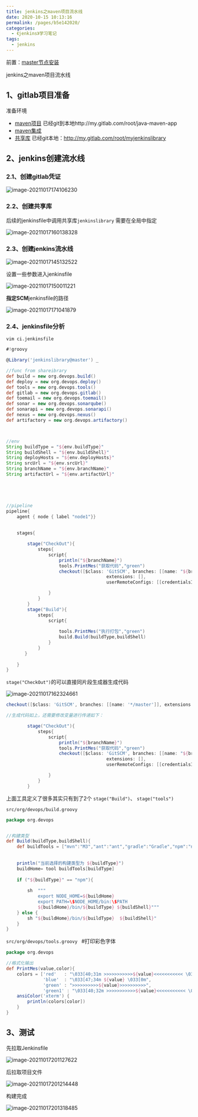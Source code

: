 ```yaml
---
title: jenkins之maven项目流水线
date: 2020-10-15 10:13:16
permalink: /pages/b5e142020/
categories:
  - 《jenkins》学习笔记
tags:
  - jenkins
---
```


前置：[master节点安装](/pages/b5e1429/)

jenkins之maven项目流水线
<!-- more -->





## 1、gitlab项目准备

准备环境

- [maven项目](https://github.com/lzq70112/simple-java-maven)  已经git到本地http://my.gitlab.com/root/java-maven-app
- [maven集成](/pages/b5e142012/)  
- [共享库](https://github.com/lzq70112/jenkinslibrary)  已经git本地：http://my.gitlab.com/root/myjenkinslibrary



## 2、jenkins创建流水线

### 2.1、创建gitlab凭证

![image-20211017174106230](https://cdn.jsdelivr.net/gh/lzq70112/images/blog/image-20211017174106230.png)

### 2.2、创建共享库

后续的jenkinsfile中调用共享库`jenkinslibrary` 需要在全局中指定

![image-20211017160138328](https://cdn.jsdelivr.net/gh/lzq70112/images/blog/image-20211017160138328.png)



### 2.3、创建jenkins流水线

![image-20211017145132522](https://cdn.jsdelivr.net/gh/lzq70112/images/blog/image-20211017145132522.png)

设置一些参数进入jenkinsfile

![image-20211017150011221](https://cdn.jsdelivr.net/gh/lzq70112/images/blog/image-20211017150011221.png)

**指定SCM**jenkinsfile的路径

![image-20211017171041879](https://cdn.jsdelivr.net/gh/lzq70112/images/blog/image-20211017171041879.png)

### 2.4、jenkinsfile分析

`vim ci.jenkinsfile`

```groovy
#!groovy

@Library('jenkinslibrary@master') _

//func from shareibrary
def build = new org.devops.build()
def deploy = new org.devops.deploy()
def tools = new org.devops.tools()
def gitlab = new org.devops.gitlab()
def toemail = new org.devops.toemail()
def sonar = new org.devops.sonarqube()
def sonarapi = new org.devops.sonarapi()
def nexus = new org.devops.nexus()
def artifactory = new org.devops.artifactory() 



//env
String buildType = "${env.buildType}"
String buildShell = "${env.buildShell}"
String deployHosts = "${env.deployHosts}"
String srcUrl = "${env.srcUrl}"
String branchName = "${env.branchName}"
String artifactUrl = "${env.artifactUrl}"





//pipeline
pipeline{
    agent { node { label "node1"}}
    
    
    stages{

        stage("CheckOut"){
            steps{
                script{                                       
                    println("${branchName}")                
                    tools.PrintMes("获取代码","green")
                    checkout([$class: 'GitSCM', branches: [[name: "${branchName}"]], 
                                      extensions: [], 
                                      userRemoteConfigs: [[credentialsId: 'gitlab-admin-password', url: '${srcUrl}']]])

                }
            }
        }
        stage("Build"){
            steps{
                script{
                
                    tools.PrintMes("执行打包","green")
                    build.Build(buildType,buildShell)
                }
            }
       }
       
    }
}  

```

`stage("CheckOut")`的可以直接同片段生成器生成代码

![image-20211017162324661](https://cdn.jsdelivr.net/gh/lzq70112/images/blog/image-20211017162324661.png)

```groovy
checkout([$class: 'GitSCM', branches: [[name: '*/master']], extensions: [], userRemoteConfigs: [[credentialsId: 'gitlab-admin-password', url: 'http://my.gitlab.com/root/java-maven-app.git']]])

//生成代码如上，还需要修改变量进行传递如下：

        stage("CheckOut"){
            steps{
                script{                                       
                    println("${branchName}")                
                    tools.PrintMes("获取代码","green")
                    checkout([$class: 'GitSCM', branches: [[name: "${branchName}"]], 
                                      extensions: [], 
                                      userRemoteConfigs: [[credentialsId: 'gitlab-admin-password', url: '${srcUrl}']]])

                }
            }
        }
```



上面工具定义了很多其实只有到了2个 `stage("Build")`、 `stage("tools")`

`src/org/devops/build.groovy `

```groovy
package org.devops


//构建类型
def Build(buildType,buildShell){
    def buildTools = ["mvn":"M3","ant":"ant","gradle":"Gradle","npm":"npm"]
    
    
    println("当前选择的构建类型为 ${buildType}")
    buildHome= tool buildTools[buildType]
    
    if ("${buildType}" == "npm"){
        
        sh  """ 
            export NODE_HOME=${buildHome} 
            export PATH=\$NODE_HOME/bin:\$PATH 
            ${buildHome}/bin/${buildType} ${buildShell}"""
    } else {
        sh "${buildHome}/bin/${buildType}  ${buildShell}"
    }
}

```



`src/org/devops/tools.groovy ` #打印彩色字体

```groovy
package org.devops

//格式化输出
def PrintMes(value,color){
    colors = ['red'   : "\033[40;31m >>>>>>>>>>>${value}<<<<<<<<<<< \033[0m",
              'blue'  : "\033[47;34m ${value} \033[0m",
              'green' : ">>>>>>>>>>${value}>>>>>>>>>>",
              'green1' : "\033[40;32m >>>>>>>>>>>${value}<<<<<<<<<<< \033[0m" ]
    ansiColor('xterm') {
        println(colors[color])
    }
}

```

## 3、测试

先拉取Jenkinsfile

![image-20211017201127622](https://cdn.jsdelivr.net/gh/lzq70112/images/blog/image-20211017201127622.png)

后拉取项目文件

![image-20211017201214448](https://cdn.jsdelivr.net/gh/lzq70112/images/blog/image-20211017201214448.png)

构建完成

![image-20211017201318485](https://cdn.jsdelivr.net/gh/lzq70112/images/blog/image-20211017201318485.png)
